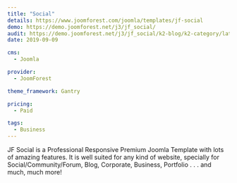 ```yaml
---
title: "Social"
details: https://www.joomforest.com/joomla/templates/jf-social
demo: https://demo.joomforest.net/j3/jf_social/
audit: https://demo.joomforest.net/j3/jf_social/k2-blog/k2-category/latest-news
date: 2019-09-09

cms: 
  - Joomla

provider:
  - JoomForest

theme_framework: Gantry

pricing:
  - Paid

tags:
  - Business
---
```


JF Social is a Professional Responsive Premium Joomla Template with lots of amazing features. It is well suited for any kind of website, specially for Social/Community/Forum, Blog, Corporate, Business, Portfolio . . . and much, much more!
